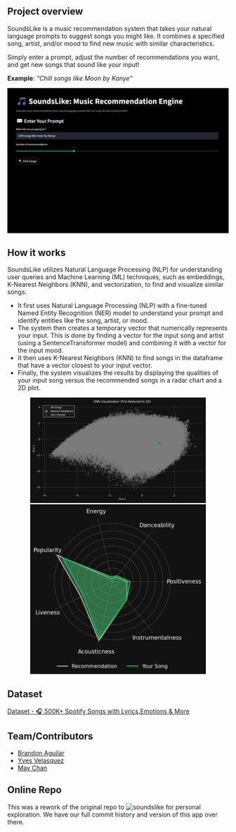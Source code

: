 ## Project overview

SoundsLike is a music recommendation system that takes your natural language prompts to suggest songs you might like. It combines a specified song, artist, and/or mood to find new music with similar characteristics.

Simply enter a prompt, adjust the number of recommendations you want, and get new songs that sound like your input!

**Example**: _"Chill songs like Moon by Kanye"_

![](media/SoundsLikeShowcase.gif)

## How it works

SoundsLike utilizes Natural Language Processing (NLP) for understanding user queries and Machine Learning (ML) techniques, such as embeddings, K-Nearest Neighbors (KNN), and vectorization, to find and visualize similar songs.

- It first uses Natural Language Processing (NLP) with a fine-tuned Named Entity Recognition (NER) model to understand your prompt and identify entities like the song, artist, or mood.
- The system then creates a temporary vector that numerically represents your input. This is done by finding a vector for the input song and artist (using a SentenceTransformer model) and combining it with a vector for the input mood.
- It then uses K-Nearest Neighbors (KNN) to find songs in the dataframe that have a vector closest to your input vector.
- Finally, the system visualizes the results by displaying the qualities of your input song versus the recommended songs in a radar chart and a 2D plot.

<p align="center">
  <img src="media/KNN_Graph.png" alt="KNN Graph" width="400"/>
  <img src="media/Vector.png" alt="Vector Graph" width="400"/>
</p>

## Dataset

[Dataset - 🎧 500K+ Spotify Songs with Lyrics,Emotions & More](https://www.kaggle.com/datasets/devdope/900k-spotify)

## Team/Contributors

- [Brandon Aguilar](https://github.com/brando008)
- [Yves Velasquez](https://github.com/HallowsYves)
- [May Chan](https://github.com/mchan78)

## Online Repo

This was a rework of the original repo to ![soundslike](https://github.com/HallowsYves/soundslike) for personal exploration. We have our full commit history and version of this app over there.
